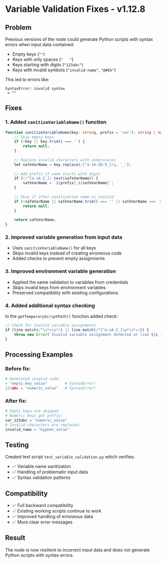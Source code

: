 # Variable Validation Fixes - v1.12.8

## Problem
Previous versions of the node could generate Python scripts with syntax errors when input data contained:
- Empty keys (`""`)
- Keys with only spaces (`"   "`)
- Keys starting with digits (`"123abc"`)
- Keys with invalid symbols (`"invalid-name"`, `"@#$%"`)

This led to errors like:
```
SyntaxError: invalid syntax
 = ""
```

## Fixes

### 1. Added `sanitizeVariableName()` function
```typescript
function sanitizeVariableName(key: string, prefix = 'var'): string | null {
    // Skip empty keys
    if (!key || key.trim() === '') {
        return null;
    }
    
    // Replace invalid characters with underscores
    let safeVarName = key.replace(/[^a-zA-Z0-9_]/g, '_');
    
    // Add prefix if name starts with digit
    if (!/^[a-zA-Z_]/.test(safeVarName)) {
        safeVarName = `${prefix}_${safeVarName}`;
    }
    
    // Skip if after sanitization name is invalid
    if (!safeVarName || safeVarName.trim() === '' || safeVarName === `${prefix}_`) {
        return null;
    }
    
    return safeVarName;
}
```

### 2. Improved variable generation from input data
- Uses `sanitizeVariableName()` for all keys
- Skips invalid keys instead of creating erroneous code
- Added checks to prevent empty assignments

### 3. Improved environment variable generation
- Applied the same validation to variables from credentials
- Skips invalid keys from environment variables
- Preserved compatibility with existing configurations

### 4. Added additional syntax checking
In the `getTemporaryScriptPath()` function added check:
```typescript
// Check for invalid variable assignments
if (line.match(/^\s*=\s*/) || line.match(/^[^a-zA-Z_]\w*\s*=/)) {
    throw new Error(`Invalid variable assignment detected at line ${i + 1}: "${line}"`);
}
```

## Processing Examples

### Before fix:
```python
# Generated invalid code:
= "empty_key_value"        # SyntaxError!
123abc = "numeric_value"   # SyntaxError!
```

### After fix:
```python
# Empty keys are skipped
# Numeric keys get prefix:
var_123abc = "numeric_value"
# Invalid characters are replaced:
invalid_name = "hyphen_value"
```

## Testing
Created test script `test_variable_validation.py` which verifies:
- ✅ Variable name sanitization
- ✅ Handling of problematic input data
- ✅ Syntax validation patterns

## Compatibility
- ✅ Full backward compatibility
- ✅ Existing working scripts continue to work
- ✅ Improved handling of erroneous data
- ✅ More clear error messages

## Result
The node is now resilient to incorrect input data and does not generate Python scripts with syntax errors. 